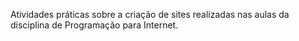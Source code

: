 Atividades práticas sobre a criação de sites realizadas nas aulas da disciplina de Programação para Internet.
